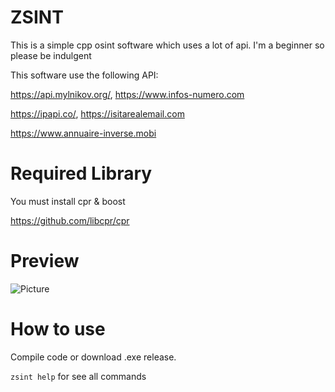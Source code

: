 # ZSINT
This is a simple cpp osint software  which uses a lot of api. I'm a beginner so please be indulgent

This software use the following API:

https://api.mylnikov.org/, https://www.infos-numero.com

https://ipapi.co/, https://isitarealemail.com

https://www.annuaire-inverse.mobi

# Required Library
You must install cpr & boost 

https://github.com/libcpr/cpr

# Preview
![Picture](https://i.ibb.co/fqzjZTz/Zsint.png)


# How to use

Compile code or download .exe release.

`zsint help` for see all commands


